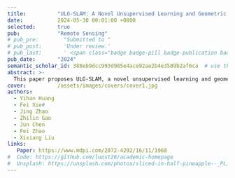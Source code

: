 ```yaml
---
title:          "ULG-SLAM: A Novel Unsupervised Learning and Geometric Feature-Based Visual SLAM Algorithm for Robot Localizability Estimation"
date:           2024-05-30 00:01:00 +0800
selected:       true
pub:            "Remote Sensing"
# pub_pre:        "Submitted to "
# pub_post:       'Under review.'
# pub_last:       ' <span class="badge badge-pill badge-publication badge-success">Spotlight</span>'
pub_date:       "2024"
semantic_scholar_id: 388eb9dcc993d985e4ace92ae2b4e3589b2af6ca  # use this to retrieve citation count
abstract: >-
  This paper proposes ULG-SLAM, a novel unsupervised learning and geometric-based visual SLAM algorithm for robot localizability estimation to improve the accuracy and robustness of visual SLAM.
cover:          /assets/images/covers/cover1.jpg
authors:
  - Yihan Huang
  - Fei Xie#
  - Jing Zhao
  - Zhilin Gao
  - Jun Chen
  - Fei Zhao
  - Xixiang Liu
links:
   Paper: https://www.mdpi.com/2072-4292/16/11/1968
#  Code: https://github.com/luost26/academic-homepage
#  Unsplash: https://unsplash.com/photos/sliced-in-half-pineapple--_PLJZmHZzk
---
```

